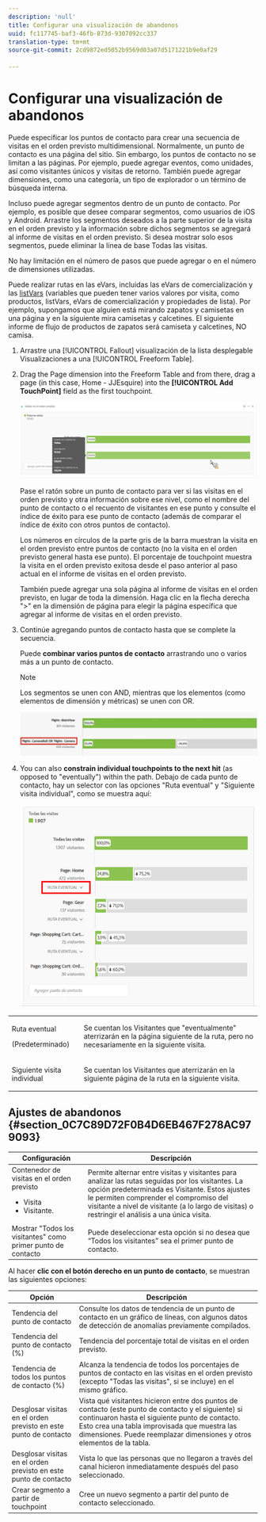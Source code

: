 ```yaml
---
description: 'null'
title: Configurar una visualización de abandonos
uuid: fc117745-baf3-46fb-873d-9307092cc337
translation-type: tm+mt
source-git-commit: 2cd9872ed5052b9569d03a07d5171221b9e0af29

---
```



# Configurar una visualización de abandonos

Puede especificar los puntos de contacto para crear una secuencia de visitas en el orden previsto multidimensional. Normalmente, un punto de contacto es una página del sitio. Sin embargo, los puntos de contacto no se limitan a las páginas. Por ejemplo, puede agregar eventos, como unidades, así como visitantes únicos y visitas de retorno. También puede agregar dimensiones, como una categoría, un tipo de explorador o un término de búsqueda interna.

Incluso puede agregar segmentos dentro de un punto de contacto. Por ejemplo, es posible que desee comparar segmentos, como usuarios de iOS y Android. Arrastre los segmentos deseados a la parte superior de la visita en el orden previsto y la información sobre dichos segmentos se agregará al informe de visitas en el orden previsto. Si desea mostrar solo esos segmentos, puede eliminar la línea de base Todas las visitas.

No hay limitación en el número de pasos que puede agregar o en el número de dimensiones utilizadas.

Puede realizar rutas en las eVars, incluidas las eVars de comercialización y las [listVars](https://marketing.adobe.com/resources/help/es_ES/sc/implement/listN.html) (variables que pueden tener varios valores por visita, como productos, listVars, eVars de comercialización y propiedades de lista). Por ejemplo, supongamos que alguien está mirando zapatos y camisetas en una página y en la siguiente mira camisetas y calcetines. El siguiente informe de flujo de productos de zapatos será camiseta y calcetines, NO camisa.

1. Arrastre una [!UICONTROL Fallout] visualización de la lista desplegable Visualizaciones a una [!UICONTROL Freeform Table].

1. Drag the Page dimension into the Freeform Table and from there, drag a page (in this case, Home - JJEsquire) into the **[!UICONTROL Add TouchPoint]** field as the first touchpoint.

   ![](assets/fallout1.png)

   Pase el ratón sobre un punto de contacto para ver si las visitas en el orden previsto y otra información sobre ese nivel, como el nombre del punto de contacto o el recuento de visitantes en ese punto y consulte el índice de éxito para ese punto de contacto (además de comparar el índice de éxito con otros puntos de contacto).

   Los números en círculos de la parte gris de la barra muestran la visita en el orden previsto entre puntos de contacto (no la visita en el orden previsto general hasta ese punto). El porcentaje de touchpoint muestra la visita en el orden previsto exitosa desde el paso anterior al paso actual en el informe de visitas en el orden previsto.

   También puede agregar una sola página al informe de visitas en el orden previsto, en lugar de toda la dimensión. Haga clic en la flecha derecha &quot;>&quot; en la dimensión de página para elegir la página específica que agregar al informe de visitas en el orden previsto.

1. Continúe agregando puntos de contacto hasta que se complete la secuencia.

   Puede **combinar varios puntos de contacto** arrastrando uno o varios más a un punto de contacto.

   >[!NOTE]
   >
   >Los segmentos se unen con AND, mientras que los elementos (como elementos de dimensión y métricas) se unen con OR.

   ![](assets/multiple_obj_touchpoint.png)

1. You can also **constrain individual touchpoints to the next hit** (as opposed to &quot;eventually&quot;) within the path. Debajo de cada punto de contacto, hay un selector con las opciones &quot;Ruta eventual&quot; y &quot;Siguiente visita individual&quot;, como se muestra aquí:

   ![](assets/next-hit-eventually.png)

<table id="table_A91D99D9364B41929CC5A5BC907E8985"> 
 <tbody> 
  <tr> 
   <td colname="col1"> <p>Ruta eventual </p> <p>(Predeterminado) </p> </td> 
   <td colname="col2"> <p>Se cuentan los Visitantes que "eventualmente" aterrizarán en la página siguiente de la ruta, pero no necesariamente en la siguiente visita. </p> </td> 
  </tr> 
  <tr> 
   <td colname="col1"> <p>Siguiente visita individual </p> </td> 
   <td colname="col2"> <p>Se cuentan los Visitantes que aterrizarán en la siguiente página de la ruta en la siguiente visita. </p> </td> 
  </tr> 
 </tbody> 
</table>

## Ajustes de abandonos {#section_0C7C89D72F0B4D6EB467F278AC979093}

| Configuración | Descripción |
|--- |--- |
| Contenedor de visitas en el orden previsto <ul><li>Visita</li><li>Visitante.</li></ul> | Permite alternar entre visitas y visitantes para analizar las rutas seguidas por los visitantes. La opción predeterminada es Visitante.  Estos ajustes le permiten comprender el compromiso del visitante a nivel de visitante (a lo largo de visitas) o restringir el análisis a una única visita. |
| Mostrar &quot;Todos los visitantes&quot; como primer punto de contacto | Puede deseleccionar esta opción si no desea que “Todos los visitantes” sea el primer punto de contacto. |

Al hacer **clic con el botón derecho en un punto de contacto**, se muestran las siguientes opciones:

| Opción | Descripción |
|--- |--- |
| Tendencia del punto de contacto | Consulte los datos de tendencia de un punto de contacto en un gráfico de líneas, con algunos datos de detección de anomalías previamente compilados. |
| Tendencia del punto de contacto (%) | Tendencia del porcentaje total de visitas en el orden previsto. |
| Tendencia de todos los puntos de contacto (%) | Alcanza la tendencia de todos los porcentajes de puntos de contacto en las visitas en el orden previsto (excepto &quot;Todas las visitas&quot;, si se incluye) en el mismo gráfico. |
| Desglosar visitas en el orden previsto en este punto de contacto | Vista qué visitantes hicieron entre dos puntos de contacto (este punto de contacto y el siguiente) si continuaron hasta el siguiente punto de contacto. Esto crea una tabla improvisada que muestra las dimensiones. Puede reemplazar dimensiones y otros elementos de la tabla. |
| Desglosar visitas en el orden previsto en este punto de contacto | Vista lo que las personas que no llegaron a través del canal hicieron inmediatamente después del paso seleccionado. |
| Crear segmento a partir de touchpoint | Cree un nuevo segmento a partir del punto de contacto seleccionado. |
